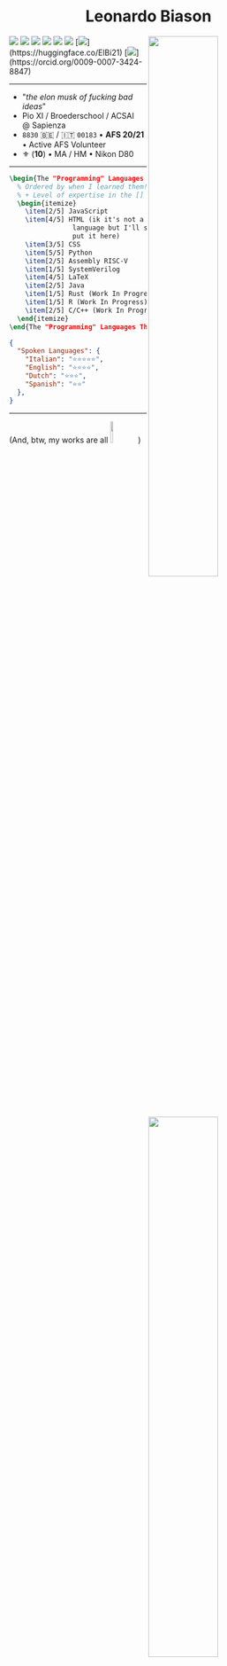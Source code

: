 <h1 align="center">Leonardo Biason</h1>

<img align="right" src="https://i.imgur.com/T3kJAdb.png" width="50%">
<img align="right" src="https://i.imgur.com/U0j1l6V.png" width="50%">
<img align="right" src="https://i.imgur.com/HVvAkeT.png" width="50%">


[![](https://img.shields.io/badge/-leonardo_biason-informational?style=for-the-badge&logo=Linkedin&logoColor=white&link=https://www.linkedin.com/in/leonardobiason/)](https://www.linkedin.com/in/leonardobiason)
[![](https://img.shields.io/badge/-Diapa-orange?style=for-the-badge&logo=Reddit&logoColor=white&link=https://www.reddit.com/user/diapa_/)](https://www.reddit.com/user/diapa_)
[![](https://img.shields.io/badge/-ElBi2112-blueviolet?style=for-the-badge&logo=Twitch&logoColor=white&link=https://www.twitch.tv/elbi2112/)](https://www.twitch.tv/elbi2112)
[![](https://img.shields.io/badge/-Diapa-9cf?style=for-the-badge&logo=X&logoColor=black&link=https://www.twitter.com/diapa_/)](https://www.twitter.com/diapa_)
[![](https://img.shields.io/badge/-Leonardo_Diapa-critical?style=for-the-badge&logo=YouTube&logoColor=white&link=https://www.youtube.com/@diapa_/)](https://www.youtube.com/@diapa_)
[![](https://img.shields.io/badge/-Leonardo_Diapa-7851a9?style=for-the-badge&logo=Mastodon&logoColor=white&link=https://mastodon.social/@diapa)](https://mastodon.social/@diapa)
[![](https://img.shields.io/badge/-ElBi21-ecc948?style=for-the-badge&logo=HuggingFace&logoColor=black&link=[[https://mastodon.social/@diapa](https://huggingface.co/ElBi21)](https://huggingface.co/ElBi21))](https://huggingface.co/ElBi21)
[![](https://img.shields.io/badge/-Leonardo_Biason-9dd56e?style=for-the-badge&logo=ORCID&logoColor=black&link=[https://orcid.org/0009-0007-3424-8847](https://orcid.org/0009-0007-3424-8847))](https://orcid.org/0009-0007-3424-8847)


---

- "_the elon musk of fucking bad ideas_"
- Pio XI / Broederschool / ACSAI @ Sapienza
- `8830` 🇧🇪 / 🇮🇹 `00183` • **AFS 20/21** • Active AFS Volunteer
- ⚜️ (**10**) • MA / HM • Nikon D80

---

```latex
\begin{The "Programming" Languages That I Know}
  % Ordered by when I learned them! 
  % + Level of expertise in the []
  \begin{itemize}
    \item[2/5] JavaScript
    \item[4/5] HTML (ik it's not a programming
                language but I'll still
                put it here)
    \item[3/5] CSS
    \item[5/5] Python
    \item[2/5] Assembly RISC-V
    \item[1/5] SystemVerilog
    \item[4/5] LaTeX
    \item[2/5] Java
    \item[1/5] Rust (Work In Progress)
    \item[1/5] R (Work In Progress)
    \item[2/5] C/C++ (Work In Progress)
  \end{itemize}
\end{The "Programming" Languages That I Know}
```

```json
{
  "Spoken Languages": {
    "Italian": "⭐⭐⭐⭐⭐",
    "English": "⭐⭐⭐⭐",
    "Dutch": "⭐⭐⭐",
    "Spanish": "⭐⭐"
  },
}
```
---

(And, btw, my works are all <a href="https://brainmade.org"><img width="10%" src="https://brainmade.org/white-logo.png"></a>)
